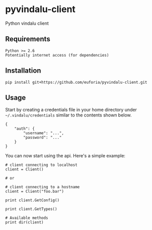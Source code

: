 pyvindalu-client
=================
Python vindalu client

Requirements
------------

    Python >= 2.6
    Potentially internet access (for dependencies)

Installation
------------

    pip install git+https://github.com/euforia/pyvindalu-client.git

Usage
-----
Start by creating a credentials file in your home directory under `~/.vindalu/credentials` similar to the contents shown below.

    {
        "auth": {
            "username": "...",
            "password": "..."
        }
    }

You can now start using the api. Here's a simple example:

```
# client connecting to localhost
client = Client()

# or 

# client connecting to a hostname
client = Client("foo.bar")

print client.GetConfig()

print client.GetTypes()

# Available methods
print dir(client)

```
